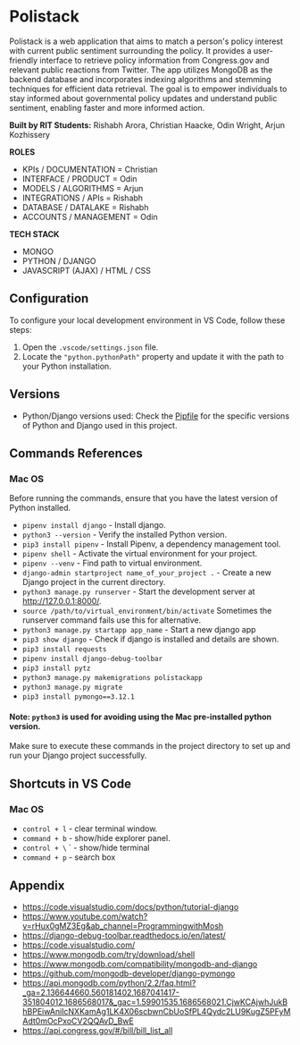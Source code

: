 # Polistack

Polistack is a web application that aims to match a person's policy interest with current public sentiment surrounding the policy. It provides a user-friendly interface to retrieve policy information from Congress.gov and relevant public reactions from Twitter. The app utilizes MongoDB as the backend database and incorporates indexing algorithms and stemming techniques for efficient data retrieval. The goal is to empower individuals to stay informed about governmental policy updates and understand public sentiment, enabling faster and more informed action.

**Built by RIT Students:** Rishabh Arora, Christian Haacke, Odin Wright, Arjun Kozhissery

**ROLES**
+ KPIs / DOCUMENTATION = Christian
+ INTERFACE / PRODUCT = Odin
+ MODELS / ALGORITHMS = Arjun
+ INTEGRATIONS / APIs = Rishabh
+ DATABASE / DATALAKE = Rishabh
+ ACCOUNTS / MANAGEMENT = Odin

**TECH STACK**
+ MONGO
+ PYTHON / DJANGO
+ JAVASCRIPT (AJAX) / HTML / CSS

## Configuration

To configure your local development environment in VS Code, follow these steps:

1. Open the `.vscode/settings.json` file.
2. Locate the `"python.pythonPath"` property and update it with the path to your Python installation.

## Versions

- Python/Django versions used: Check the [Pipfile](Pipfile) for the specific versions of Python and Django used in this project.

## Commands References

### Mac OS

Before running the commands, ensure that you have the latest version of Python installed.

* `pipenv install django` - Install django.
* `python3 --version` - Verify the installed Python version.
* `pip3 install pipenv` - Install Pipenv, a dependency management tool.
* `pipenv shell` - Activate the virtual environment for your project.
* `pipenv --venv` - Find path to virtual environment.
* `django-admin startproject name_of_your_project .` - Create a new Django project in the current directory.
* `python3 manage.py runserver` - Start the development server at http://127.0.0.1:8000/. 
* `source /path/to/virtual_environment/bin/activate` Sometimes the runserver command fails use this for alternative.
* `python3 manage.py startapp app_name` - Start a new django app
* `pip3 show django` - Check if django is installed and details are shown.
* `pip3 install requests`
* `pipenv install django-debug-toolbar`
* `pip3 install pytz`
* `python3 manage.py makemigrations polistackapp`
* `python3 manage.py migrate`
* `pip3 install pymongo==3.12.1`

#### Note: `python3` is used for avoiding using the Mac pre-installed python version.

Make sure to execute these commands in the project directory to set up and run your Django project successfully.


## Shortcuts in VS Code

### Mac OS
* `control + l` - clear terminal window.
* `command + b` - show/hide explorer panel.
* `control + \` ` -  show/hide terminal
* `command + p` - search box


## Appendix

* https://code.visualstudio.com/docs/python/tutorial-django
* https://www.youtube.com/watch?v=rHux0gMZ3Eg&ab_channel=ProgrammingwithMosh
* https://django-debug-toolbar.readthedocs.io/en/latest/
* https://code.visualstudio.com/
* https://www.mongodb.com/try/download/shell
* https://www.mongodb.com/compatibility/mongodb-and-django
* https://github.com/mongodb-developer/django-pymongo
* https://api.mongodb.com/python/2.2/faq.html?_ga=2.136644660.560181402.1687041417-351804012.1686568017&_gac=1.59901535.1686568021.CjwKCAjwhJukBhBPEiwAniIcNXKamAg1LK4X06scbwnCbUoSfPL4Qydc2LU9KugZ5PFyMAdt0mOcPxoCV2QQAvD_BwE
* https://api.congress.gov/#/bill/bill_list_all
